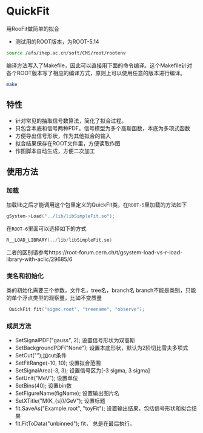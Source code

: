 # QuickFit
用RooFit做简单的拟合
* 测试用的ROOT版本，为ROOT-5.14
```bash
source /afs/ihep.ac.cn/soft/CMS/root/rootenv
```
编译方法写入了Makefile，因此可以直接用下面的命令编译。这个Makefile针对各个ROOT版本写了相应的编译方式，原则上可以使用任意的版本进行编译。
```bash
make
```
      
## 特性
* 针对常见的抽取信号数算法，简化了拟合过程。
* 只包含本底和信号两种PDF。信号模型为多个高斯函数，本底为多项式函数
* 方便导出信号形状，作为其他拟合的输入
* 拟合结果保存在ROOT文件里，方便读取作图
* 作图脚本自动生成，方便二次加工

## 使用方法
### 加载
加载lib之后才能调用这个包里定义的QuickFit类，在`ROOT-5`里加载的方法如下
```c++
gSystem->Load("../lib/libSimpleFit.so");
```
在`ROOT-6`里面可以选择如下的方式
```c++
R__LOAD_LIBRARY(../lib/libSimpleFit.so)
```
二者的区别请参考https://root-forum.cern.ch/t/gsystem-load-vs-r-load-library-with-aclic/29685/6
### 类名和初始化
类的初始化需要三个参数，文件名，tree名，branch名
branch不能是类别，只能的单个浮点类型的观察量，比如不变质量
```c++
 QuickFit fit("sigmc.root", "treename", "observe");
```
### 成员方法
* SetSignalPDF("gauss", 2); 设置信号形状为双高斯
* SetBackgroundPDF("None"); 设置本底形状，默认为2阶切比雪夫多项式
* SetCut("");加cut条件
* SetFitRange(-10, 10); 设置拟合范围
* SetSignalArea(-3, 3); 设置信号区为[-3 sigma, 3 sigma]
* SetUnit("MeV"); 设置单位
* SetBins(40);   设置bin数
* SetFigureName(figName); 设置输出图片名
* SetXTitle("M(K_{s})/GeV"); 设置标题
* fit.SaveAs("Example.root", "toyFit"); 设置输出结果，包括信号形状和拟合结果
* fit.FitToData("unbinned");  fit， 总是在最后执行。
